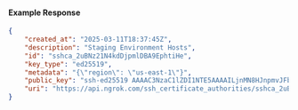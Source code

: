 <!-- Code generated for API Clients. DO NOT EDIT. -->

#### Example Response

```json
{
	"created_at": "2025-03-11T18:37:45Z",
	"description": "Staging Environment Hosts",
	"id": "sshca_2uBNz21N4kdDjpmlDBA9EphtiHe",
	"key_type": "ed25519",
	"metadata": "{\"region\": \"us-east-1\"}",
	"public_key": "ssh-ed25519 AAAAC3NzaC1lZDI1NTE5AAAAILjnMN8HJnpmvJFbBAojKEQy9BZgt6lOv58R2SNg+SED",
	"uri": "https://api.ngrok.com/ssh_certificate_authorities/sshca_2uBNz21N4kdDjpmlDBA9EphtiHe"
}
```
